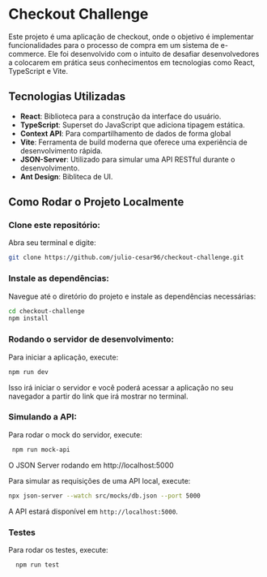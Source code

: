 
# Checkout Challenge

Este projeto é uma aplicação de checkout, onde o objetivo é implementar funcionalidades para o processo de compra em um sistema de e-commerce. Ele foi desenvolvido com o intuito de desafiar desenvolvedores a colocarem em prática seus conhecimentos em tecnologias como React, TypeScript e Vite.

## Tecnologias Utilizadas

- **React**: Biblioteca para a construção da interface do usuário.
- **TypeScript**: Superset do JavaScript que adiciona tipagem estática.
- **Context API**: Para compartilhamento de dados de forma global
- **Vite**: Ferramenta de build moderna que oferece uma experiência de desenvolvimento rápida.
- **JSON-Server**: Utilizado para simular uma API RESTful durante o desenvolvimento.
- **Ant Design**: Bibliteca de UI.

## Como Rodar o Projeto Localmente

### **Clone este repositório**:
   Abra seu terminal e digite:
   ```bash
   git clone https://github.com/julio-cesar96/checkout-challenge.git
   ```

### **Instale as dependências**:
   Navegue até o diretório do projeto e instale as dependências necessárias:
   ```bash
   cd checkout-challenge
   npm install
   ```

### **Rodando o servidor de desenvolvimento**:
   Para iniciar a aplicação, execute:
   ```bash
   npm run dev
   ```
   Isso irá iniciar o servidor e você poderá acessar a aplicação no seu navegador a partir do link que irá mostrar no terminal.

### **Simulando a API**:

  Para rodar o mock do servidor, execute:
  ```bash
   npm run mock-api
   ```
  O JSON Server rodando em http://localhost:5000

   Para simular as requisições de uma API local, execute:
   ```bash
   npx json-server --watch src/mocks/db.json --port 5000
   ```
   A API estará disponível em `http://localhost:5000`.

### Testes

Para rodar os testes, execute:
```bash
  npm run test
```

